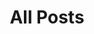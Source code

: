 ---
layout: post-index
title: All Posts
excerpt: "A List of Posts"
image:
  feature: feature-posts.jpg
  credit: Nikos Baxevanis
  creditlink: http://nikosbaxevanis.com/
---